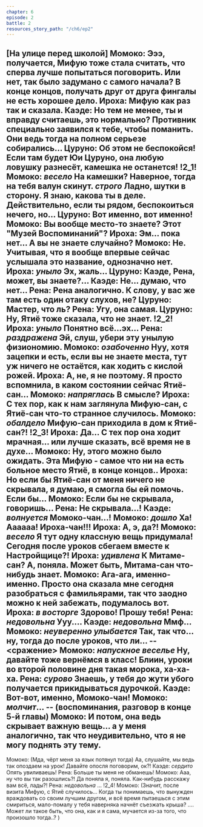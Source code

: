 ```yaml
---
chapter: 6
episode: 2
battle: 2
resources_story_path: "/ch6/ep2"
---
```

[На улице перед школой]
Момоко: Эээ, получается, Мифую тоже стала считать, что сперва лучше попытаться поговорить. Или нет, так было задумано с самого начала?  В конце концов, получать друг от друга фингалы не есть хорошее дело.
Ироха: Мифую как раз так и сказала.
Каэде: Но тем не менее, ты и вправду считаешь, это нормально? Противник специально заявился к тебе, чтобы поманить. Они ведь тогда на полном серьезе собирались...
Цуруно: Об этом не беспокойся! Если там будет Юи Цуруно, она любую ловушку разнесёт, камешка не останется!
!2_1!
Момоко: *весело* На камешки? Наверное, тогда на тебя валун скинут. *строго* Ладно, шутки в сторону. Я знаю, какова ты в деле. Действительно, если ты рядом, беспокоиться нечего, но...
Цуруно: Вот именно, вот именно!
Момоко: Вы вообще место-то знаете? Этот "Музей Воспоминаний"?
Ироха: Эм... пока нет... А вы не знаете случайно?
Момоко: Не. Учитывая, что я вообще впервые сейчас услышала это название, однозначно нет.
Ироха: *уныло* Эх, жаль...
Цуруно: Каэде, Рена, может, вы знаете?...
Каэде: Не... думаю, что нет...
Рена: Рена аналогично. К слову, у вас же там есть один отаку слухов, не?
Цуруно: Мастер, что ль?
Рена: Угу, она самая.
Цуруно: Ну, Ятиё тоже сказала, что не знает.
!2_2!
Ироха: *уныло* Понятно всё...эх...
Рена: *раздражена* Эй, слуш, убери эту унылую физиономию.
Момоко: *озабоченно* Нуу, хотя зацепки и есть, если вы не знаете места, тут уж ничего не остаётся, как ходить с кислой рожей.
Ироха: А, не, я не поэтому. Я просто вспомнила, в каком состоянии сейчас Ятиё-сан...
Момоко: *напряглась* В смысле?
Ироха: С тех пор, как к нам заглянула Мифую-сан, с Ятиё-сан что-то странное случилось.
Момоко: *обалдело* Мифую-сан приходила в дом к Ятиё-сан?!
!2_3!
Ироха: Да... С тех пор она ходит мрачная... или лучше сказать, всё время не в духе...
Момоко: Ну, этого можно было ожидать. Эта Мифую - самое что ни на есть больное место Ятиё, в конце концов..
Ироха: Но если бы Ятиё-сан от меня ничего не скрывала, я думаю, я смогла бы ей помочь. Если бы...
Момоко: Если бы не скрывала, говоришь...
Рена: Не скрывала...!
Каэде: *волнуется* Момоко-чан...!
Момоко: *дошло* Ха! Аааааа! Ироха-чан!!!
Ироха: А, э, да?!
Момоко: *весело* Я тут одну классную вещь придумала! Сегодня после уроков сбегаем вместе к Настройщице?!
Ироха: *удивлена* К Митаме-сан? А, поняла. Может быть, Митама-сан что-нибудь знает.
Момоко: Ага-ага, именно-именно. Просто она сказала мне сегодня разобраться с фамильярами, так что заодно можно к ней забежать, подумалось вот.
Ироха: *в восторге* Здорово! Прошу тебя!
Рена: *недовольна* Ууу....
Каэде: *недовольна* Ммф...
Момоко: *неуверенно улыбается* Так, так что... ну, тогда до после уроков, что ли...
-- <сражение>
Момоко: *напускное веселье* Ну, давайте тоже вернёмся в класс! Блиин, уроки во второй половине дня такая морока, ха-ха-ха.
Рена: *сурово* Знаешь, у тебя до жути убого получается прикидываться дурочкой.
Каэде: Вот-вот, именно, Момоко-чан!
Момоко: *молчит*...
-- (воспоминания, разговор в конце 5-й главы)
Момоко: И потом, она ведь скрывает важную вещь… а у меня аналогично, так что неудивительно, что я не могу поднять эту тему.
--
Момоко: (Мда, чёрт меня за язык потянул тогда) Аа, слушайте, мы ведь так опоздаем на урок! Давайте опосля поговорим, ок?!
Каэде: *сердито* Опять увиливаешь!
Рена: Больше ты меня не обманешь!
Момоко: Ааа, ну что вы так разошлись?! Да поняла я, поняла. Как-нибудь расскажу вам всё, лады?!
Рена: *недовольна* ...
!2_4!
Момоко: (Значит, после визита Мифую, с Ятиё случилось... Когда ты понимаешь, что вынужден враждовать со своим лучшим другом, и всё время пытаешься с этим смириться, мало-помалу у тебя наверняка начнёт съезжать крыша? .... Может ли такое быть, что она, как и я сама, мучается из-за того, что произошло тогда..? )
